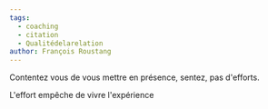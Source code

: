 ```yaml
---
tags:
  - coaching
  - citation
  - Qualitédelarelation
author: François Roustang
---
```


Contentez vous de vous mettre en présence, sentez, pas d'efforts.

L'effort empêche de vivre l'expérience
